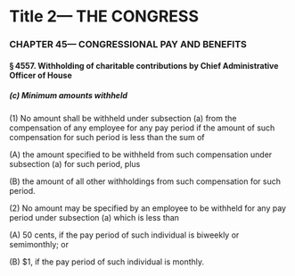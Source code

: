 
# Title 2— THE CONGRESS
### CHAPTER 45— CONGRESSIONAL PAY AND BENEFITS
#### § 4557. Withholding of charitable contributions by Chief Administrative Officer of House
##### (c) Minimum amounts withheld

(1) No amount shall be withheld under subsection (a) from the compensation of any employee for any pay period if the amount of such compensation for such period is less than the sum of

(A) the amount specified to be withheld from such compensation under subsection (a) for such period, plus

(B) the amount of all other withholdings from such compensation for such period.

(2) No amount may be specified by an employee to be withheld for any pay period under subsection (a) which is less than

(A) 50 cents, if the pay period of such individual is biweekly or semimonthly; or

(B) $1, if the pay period of such individual is monthly.
